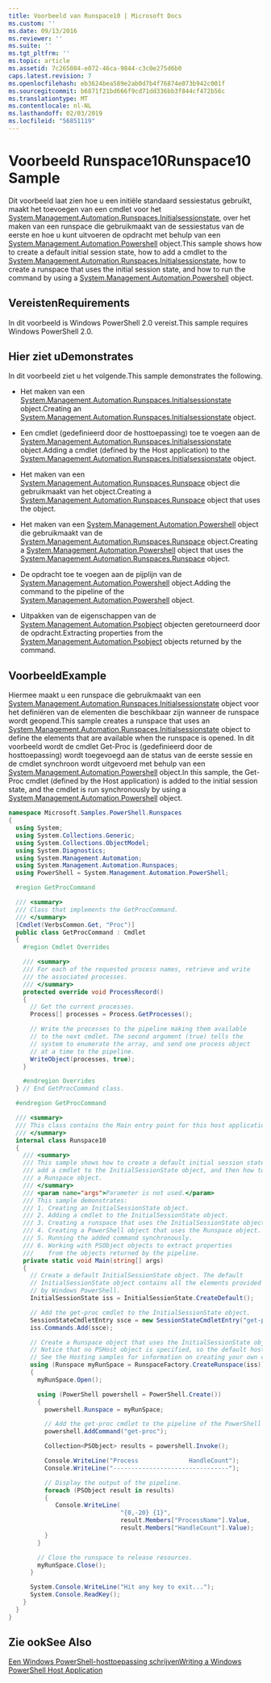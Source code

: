```yaml
---
title: Voorbeeld van Runspace10 | Microsoft Docs
ms.custom: ''
ms.date: 09/13/2016
ms.reviewer: ''
ms.suite: ''
ms.tgt_pltfrm: ''
ms.topic: article
ms.assetid: 7c265084-e072-46ca-9844-c3c0e275d6b0
caps.latest.revision: 7
ms.openlocfilehash: eb3624bea589e2ab0d7b4f76874e073b942c001f
ms.sourcegitcommit: b6871f21bd666f9cd71dd336bb3f844cf472b56c
ms.translationtype: MT
ms.contentlocale: nl-NL
ms.lasthandoff: 02/03/2019
ms.locfileid: "56851119"
---
```

# <a name="runspace10-sample"></a><span data-ttu-id="6f11a-102">Voorbeeld Runspace10</span><span class="sxs-lookup"><span data-stu-id="6f11a-102">Runspace10 Sample</span></span>

<span data-ttu-id="6f11a-103">Dit voorbeeld laat zien hoe u een initiële standaard sessiestatus gebruikt, maakt het toevoegen van een cmdlet voor het [System.Management.Automation.Runspaces.Initialsessionstate](/dotnet/api/System.Management.Automation.Runspaces.InitialSessionState), over het maken van een runspace die gebruikmaakt van de sessiestatus van de eerste en hoe u kunt uitvoeren de opdracht met behulp van een [System.Management.Automation.Powershell](/dotnet/api/system.management.automation.powershell) object.</span><span class="sxs-lookup"><span data-stu-id="6f11a-103">This sample shows how to create a default initial session state, how to add a cmdlet to the [System.Management.Automation.Runspaces.Initialsessionstate](/dotnet/api/System.Management.Automation.Runspaces.InitialSessionState), how to create a runspace that uses the initial session state, and how to run the command by using a [System.Management.Automation.Powershell](/dotnet/api/system.management.automation.powershell) object.</span></span>

## <a name="requirements"></a><span data-ttu-id="6f11a-104">Vereisten</span><span class="sxs-lookup"><span data-stu-id="6f11a-104">Requirements</span></span>

<span data-ttu-id="6f11a-105">In dit voorbeeld is Windows PowerShell 2.0 vereist.</span><span class="sxs-lookup"><span data-stu-id="6f11a-105">This sample requires Windows PowerShell 2.0.</span></span>

## <a name="demonstrates"></a><span data-ttu-id="6f11a-106">Hier ziet u</span><span class="sxs-lookup"><span data-stu-id="6f11a-106">Demonstrates</span></span>

<span data-ttu-id="6f11a-107">In dit voorbeeld ziet u het volgende.</span><span class="sxs-lookup"><span data-stu-id="6f11a-107">This sample demonstrates the following.</span></span>

- <span data-ttu-id="6f11a-108">Het maken van een [System.Management.Automation.Runspaces.Initialsessionstate](/dotnet/api/System.Management.Automation.Runspaces.InitialSessionState) object.</span><span class="sxs-lookup"><span data-stu-id="6f11a-108">Creating an [System.Management.Automation.Runspaces.Initialsessionstate](/dotnet/api/System.Management.Automation.Runspaces.InitialSessionState) object.</span></span>

- <span data-ttu-id="6f11a-109">Een cmdlet (gedefinieerd door de hosttoepassing) toe te voegen aan de [System.Management.Automation.Runspaces.Initialsessionstate](/dotnet/api/System.Management.Automation.Runspaces.InitialSessionState) object.</span><span class="sxs-lookup"><span data-stu-id="6f11a-109">Adding a cmdlet (defined by the Host application) to the [System.Management.Automation.Runspaces.Initialsessionstate](/dotnet/api/System.Management.Automation.Runspaces.InitialSessionState) object.</span></span>

- <span data-ttu-id="6f11a-110">Het maken van een [System.Management.Automation.Runspaces.Runspace](/dotnet/api/System.Management.Automation.Runspaces.Runspace) object die gebruikmaakt van het object.</span><span class="sxs-lookup"><span data-stu-id="6f11a-110">Creating a [System.Management.Automation.Runspaces.Runspace](/dotnet/api/System.Management.Automation.Runspaces.Runspace) object that uses the object.</span></span>

- <span data-ttu-id="6f11a-111">Het maken van een [System.Management.Automation.Powershell](/dotnet/api/system.management.automation.powershell) object die gebruikmaakt van de [System.Management.Automation.Runspaces.Runspace](/dotnet/api/System.Management.Automation.Runspaces.Runspace) object.</span><span class="sxs-lookup"><span data-stu-id="6f11a-111">Creating a [System.Management.Automation.Powershell](/dotnet/api/system.management.automation.powershell) object that uses the [System.Management.Automation.Runspaces.Runspace](/dotnet/api/System.Management.Automation.Runspaces.Runspace) object.</span></span>

- <span data-ttu-id="6f11a-112">De opdracht toe te voegen aan de pijplijn van de [System.Management.Automation.Powershell](/dotnet/api/system.management.automation.powershell) object.</span><span class="sxs-lookup"><span data-stu-id="6f11a-112">Adding the command to the pipeline of the [System.Management.Automation.Powershell](/dotnet/api/system.management.automation.powershell) object.</span></span>

- <span data-ttu-id="6f11a-113">Uitpakken van de eigenschappen van de [System.Management.Automation.Psobject](/dotnet/api/System.Management.Automation.PSObject) objecten geretourneerd door de opdracht.</span><span class="sxs-lookup"><span data-stu-id="6f11a-113">Extracting properties from the [System.Management.Automation.Psobject](/dotnet/api/System.Management.Automation.PSObject) objects returned by the command.</span></span>

## <a name="example"></a><span data-ttu-id="6f11a-114">Voorbeeld</span><span class="sxs-lookup"><span data-stu-id="6f11a-114">Example</span></span>

<span data-ttu-id="6f11a-115">Hiermee maakt u een runspace die gebruikmaakt van een [System.Management.Automation.Runspaces.Initialsessionstate](/dotnet/api/System.Management.Automation.Runspaces.InitialSessionState) object voor het definiëren van de elementen die beschikbaar zijn wanneer de runspace wordt geopend.</span><span class="sxs-lookup"><span data-stu-id="6f11a-115">This sample creates a runspace that uses an [System.Management.Automation.Runspaces.Initialsessionstate](/dotnet/api/System.Management.Automation.Runspaces.InitialSessionState) object to define the elements that are available when the runspace is opened.</span></span> <span data-ttu-id="6f11a-116">In dit voorbeeld wordt de cmdlet Get-Proc is (gedefinieerd door de hosttoepassing) wordt toegevoegd aan de status van de eerste sessie en de cmdlet synchroon wordt uitgevoerd met behulp van een [System.Management.Automation.Powershell](/dotnet/api/system.management.automation.powershell) object.</span><span class="sxs-lookup"><span data-stu-id="6f11a-116">In this sample, the Get-Proc cmdlet (defined by the Host application) is added to the initial session state, and the cmdlet is run synchronously by using a [System.Management.Automation.Powershell](/dotnet/api/system.management.automation.powershell) object.</span></span>

```csharp
namespace Microsoft.Samples.PowerShell.Runspaces
{
  using System;
  using System.Collections.Generic;
  using System.Collections.ObjectModel;
  using System.Diagnostics;
  using System.Management.Automation;
  using System.Management.Automation.Runspaces;
  using PowerShell = System.Management.Automation.PowerShell;

  #region GetProcCommand

  /// <summary>
  /// Class that implements the GetProcCommand.
  /// </summary>
  [Cmdlet(VerbsCommon.Get, "Proc")]
  public class GetProcCommand : Cmdlet
  {
    #region Cmdlet Overrides

    /// <summary>
    /// For each of the requested process names, retrieve and write
    /// the associated processes.
    /// </summary>
    protected override void ProcessRecord()
    {
      // Get the current processes.
      Process[] processes = Process.GetProcesses();

      // Write the processes to the pipeline making them available
      // to the next cmdlet. The second argument (true) tells the
      // system to enumerate the array, and send one process object
      // at a time to the pipeline.
      WriteObject(processes, true);
    }

    #endregion Overrides
  } // End GetProcCommand class.

  #endregion GetProcCommand

  /// <summary>
  /// This class contains the Main entry point for this host application.
  /// </summary>
  internal class Runspace10
  {
    /// <summary>
    /// This sample shows how to create a default initial session state, how to add
    /// add a cmdlet to the InitialSessionState object, and then how to create
    /// a Runspace object.
    /// </summary>
    /// <param name="args">Parameter is not used.</param>
    /// This sample demonstrates:
    /// 1. Creating an InitialSessionState object.
    /// 2. Adding a cmdlet to the InitialSessionState object.
    /// 3. Creating a runspace that uses the InitialSessionState object.
    /// 4. Creating a PowerShell object that uses the Runspace object.
    /// 5. Running the added command synchronously.
    /// 6. Working with PSObject objects to extract properties
    ///    from the objects returned by the pipeline.
    private static void Main(string[] args)
    {
      // Create a default InitialSessionState object. The default
      // InitialSessionState object contains all the elements provided
      // by Windows PowerShell.
      InitialSessionState iss = InitialSessionState.CreateDefault();

      // Add the get-proc cmdlet to the InitialSessionState object.
      SessionStateCmdletEntry ssce = new SessionStateCmdletEntry("get-proc", typeof(GetProcCommand), null);
      iss.Commands.Add(ssce);

      // Create a Runspace object that uses the InitialSessionState object.
      // Notice that no PSHost object is specified, so the default host is used.
      // See the Hosting samples for information on creating your own custom host.
      using (Runspace myRunSpace = RunspaceFactory.CreateRunspace(iss))
      {
        myRunSpace.Open();

        using (PowerShell powershell = PowerShell.Create())
        {
          powershell.Runspace = myRunSpace;

          // Add the get-proc cmdlet to the pipeline of the PowerShell object.
          powershell.AddCommand("get-proc");

          Collection<PSObject> results = powershell.Invoke();

          Console.WriteLine("Process              HandleCount");
          Console.WriteLine("--------------------------------");

          // Display the output of the pipeline.
          foreach (PSObject result in results)
          {
             Console.WriteLine(
                               "{0,-20} {1}",
                               result.Members["ProcessName"].Value,
                               result.Members["HandleCount"].Value);
          }
        }

        // Close the runspace to release resources.
        myRunSpace.Close();
      }

      System.Console.WriteLine("Hit any key to exit...");
      System.Console.ReadKey();
    }
  }
}
```

## <a name="see-also"></a><span data-ttu-id="6f11a-117">Zie ook</span><span class="sxs-lookup"><span data-stu-id="6f11a-117">See Also</span></span>

[<span data-ttu-id="6f11a-118">Een Windows PowerShell-hosttoepassing schrijven</span><span class="sxs-lookup"><span data-stu-id="6f11a-118">Writing a Windows PowerShell Host Application</span></span>](./writing-a-windows-powershell-host-application.md)